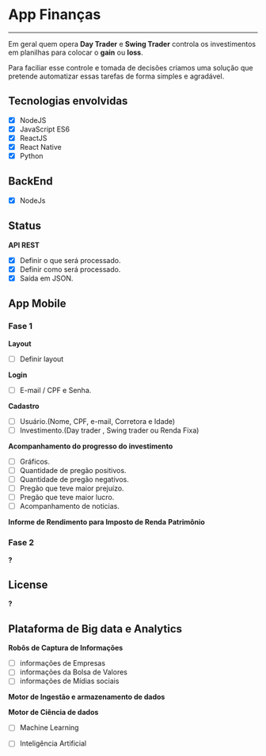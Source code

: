 # App Finanças

------

Em geral quem opera **Day Trader** e **Swing Trader** controla os investimentos em planilhas  para colocar o **gain** ou **loss**.

Para faciliar esse controle e tomada de decisões criamos uma solução que  pretende  automatizar  essas tarefas de forma simples e agradável.

## Tecnologias envolvidas

- [x] NodeJS
- [x] JavaScript ES6
- [x] ReactJS
- [x] React Native
- [x] Python

## BackEnd

- [x] NodeJs

## Status

**API REST**
- [X] Definir o que será processado.
- [X] Definir como será processado.
- [x] Saída em JSON.

## App Mobile

### Fase 1

**Layout**

- [ ] Definir layout

**Login**
- [ ] E-mail / CPF e Senha.

**Cadastro**
- [ ] Usuário.(Nome, CPF, e-mail, Corretora e Idade)
- [ ] Investimento.(Day trader , Swing trader ou Renda Fixa)

**Acompanhamento do progresso do investimento**
- [ ] Gráficos.
- [ ] Quantidade de pregão positivos.
- [ ] Quantidade de pregão negativos.
- [ ] Pregão que teve maior prejuízo.
- [ ] Pregão que teve maior lucro.
- [ ] Acompanhamento de noticias.

**Informe de Rendimento para Imposto de Renda**
**Patrimônio**

### Fase 2

**?**

## License

**?**

## Plataforma de Big data e Analytics

**Robôs de Captura de Informações**

- [ ] informações de Empresas
- [ ] informações da Bolsa de Valores
- [ ] informações de Mídias sociais

**Motor de Ingestão e armazenamento de dados**

**Motor de Ciência de dados**

- [ ] Machine Learning 
- [ ] Inteligência Artificial







